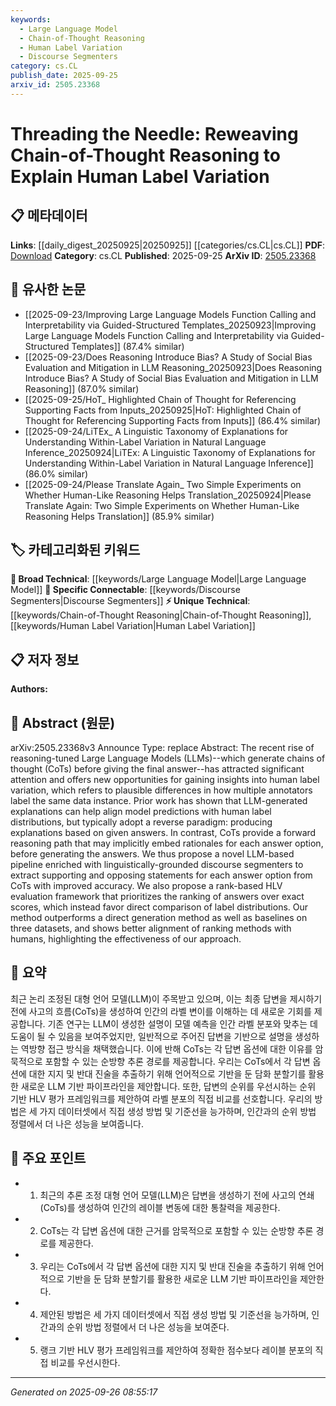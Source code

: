 ```yaml
---
keywords:
  - Large Language Model
  - Chain-of-Thought Reasoning
  - Human Label Variation
  - Discourse Segmenters
category: cs.CL
publish_date: 2025-09-25
arxiv_id: 2505.23368
---
```


<!-- KEYWORD_LINKING_METADATA:
{
  "processed_timestamp": "2025-09-26T08:55:17.580320",
  "vocabulary_version": "1.0",
  "selected_keywords": [
    "Large Language Model",
    "Chain-of-Thought Reasoning",
    "Human Label Variation",
    "Discourse Segmenters"
  ],
  "rejected_keywords": [],
  "similarity_scores": {
    "Large Language Model": 0.85,
    "Chain-of-Thought Reasoning": 0.8,
    "Human Label Variation": 0.78,
    "Discourse Segmenters": 0.77
  },
  "extraction_method": "AI_prompt_based",
  "budget_applied": true,
  "candidates_json": {
    "candidates": [
      {
        "surface": "Large Language Models",
        "canonical": "Large Language Model",
        "aliases": [
          "LLM",
          "Language Models"
        ],
        "category": "broad_technical",
        "rationale": "Central to the paper's discussion on reasoning and label variation, linking to broader NLP concepts.",
        "novelty_score": 0.3,
        "connectivity_score": 0.9,
        "specificity_score": 0.6,
        "link_intent_score": 0.85
      },
      {
        "surface": "Chain-of-Thought Reasoning",
        "canonical": "Chain-of-Thought Reasoning",
        "aliases": [
          "CoT Reasoning",
          "Reasoning Chains"
        ],
        "category": "unique_technical",
        "rationale": "A novel reasoning approach that underpins the methodology discussed in the paper.",
        "novelty_score": 0.75,
        "connectivity_score": 0.7,
        "specificity_score": 0.8,
        "link_intent_score": 0.8
      },
      {
        "surface": "Human Label Variation",
        "canonical": "Human Label Variation",
        "aliases": [
          "Label Variation",
          "HLV"
        ],
        "category": "unique_technical",
        "rationale": "Key concept for understanding the variability in human annotations, central to the paper's evaluation framework.",
        "novelty_score": 0.7,
        "connectivity_score": 0.65,
        "specificity_score": 0.75,
        "link_intent_score": 0.78
      },
      {
        "surface": "Discourse Segmenters",
        "canonical": "Discourse Segmenters",
        "aliases": [
          "Linguistic Segmenters"
        ],
        "category": "specific_connectable",
        "rationale": "Important for extracting reasoning components, linking to linguistic processing techniques.",
        "novelty_score": 0.65,
        "connectivity_score": 0.68,
        "specificity_score": 0.72,
        "link_intent_score": 0.77
      }
    ],
    "ban_list_suggestions": [
      "method",
      "framework",
      "dataset"
    ]
  },
  "decisions": [
    {
      "candidate_surface": "Large Language Models",
      "resolved_canonical": "Large Language Model",
      "decision": "linked",
      "scores": {
        "novelty": 0.3,
        "connectivity": 0.9,
        "specificity": 0.6,
        "link_intent": 0.85
      }
    },
    {
      "candidate_surface": "Chain-of-Thought Reasoning",
      "resolved_canonical": "Chain-of-Thought Reasoning",
      "decision": "linked",
      "scores": {
        "novelty": 0.75,
        "connectivity": 0.7,
        "specificity": 0.8,
        "link_intent": 0.8
      }
    },
    {
      "candidate_surface": "Human Label Variation",
      "resolved_canonical": "Human Label Variation",
      "decision": "linked",
      "scores": {
        "novelty": 0.7,
        "connectivity": 0.65,
        "specificity": 0.75,
        "link_intent": 0.78
      }
    },
    {
      "candidate_surface": "Discourse Segmenters",
      "resolved_canonical": "Discourse Segmenters",
      "decision": "linked",
      "scores": {
        "novelty": 0.65,
        "connectivity": 0.68,
        "specificity": 0.72,
        "link_intent": 0.77
      }
    }
  ]
}
-->

# Threading the Needle: Reweaving Chain-of-Thought Reasoning to Explain Human Label Variation

## 📋 메타데이터

**Links**: [[daily_digest_20250925|20250925]] [[categories/cs.CL|cs.CL]]
**PDF**: [Download](https://arxiv.org/pdf/2505.23368.pdf)
**Category**: cs.CL
**Published**: 2025-09-25
**ArXiv ID**: [2505.23368](https://arxiv.org/abs/2505.23368)

## 🔗 유사한 논문
- [[2025-09-23/Improving Large Language Models Function Calling and Interpretability via Guided-Structured Templates_20250923|Improving Large Language Models Function Calling and Interpretability via Guided-Structured Templates]] (87.4% similar)
- [[2025-09-23/Does Reasoning Introduce Bias? A Study of Social Bias Evaluation and Mitigation in LLM Reasoning_20250923|Does Reasoning Introduce Bias? A Study of Social Bias Evaluation and Mitigation in LLM Reasoning]] (87.0% similar)
- [[2025-09-25/HoT_ Highlighted Chain of Thought for Referencing Supporting Facts from Inputs_20250925|HoT: Highlighted Chain of Thought for Referencing Supporting Facts from Inputs]] (86.4% similar)
- [[2025-09-24/LiTEx_ A Linguistic Taxonomy of Explanations for Understanding Within-Label Variation in Natural Language Inference_20250924|LiTEx: A Linguistic Taxonomy of Explanations for Understanding Within-Label Variation in Natural Language Inference]] (86.0% similar)
- [[2025-09-24/Please Translate Again_ Two Simple Experiments on Whether Human-Like Reasoning Helps Translation_20250924|Please Translate Again: Two Simple Experiments on Whether Human-Like Reasoning Helps Translation]] (85.9% similar)

## 🏷️ 카테고리화된 키워드
**🧠 Broad Technical**: [[keywords/Large Language Model|Large Language Model]]
**🔗 Specific Connectable**: [[keywords/Discourse Segmenters|Discourse Segmenters]]
**⚡ Unique Technical**: [[keywords/Chain-of-Thought Reasoning|Chain-of-Thought Reasoning]], [[keywords/Human Label Variation|Human Label Variation]]

## 📋 저자 정보

**Authors:** 

## 📄 Abstract (원문)

arXiv:2505.23368v3 Announce Type: replace 
Abstract: The recent rise of reasoning-tuned Large Language Models (LLMs)--which generate chains of thought (CoTs) before giving the final answer--has attracted significant attention and offers new opportunities for gaining insights into human label variation, which refers to plausible differences in how multiple annotators label the same data instance. Prior work has shown that LLM-generated explanations can help align model predictions with human label distributions, but typically adopt a reverse paradigm: producing explanations based on given answers. In contrast, CoTs provide a forward reasoning path that may implicitly embed rationales for each answer option, before generating the answers. We thus propose a novel LLM-based pipeline enriched with linguistically-grounded discourse segmenters to extract supporting and opposing statements for each answer option from CoTs with improved accuracy. We also propose a rank-based HLV evaluation framework that prioritizes the ranking of answers over exact scores, which instead favor direct comparison of label distributions. Our method outperforms a direct generation method as well as baselines on three datasets, and shows better alignment of ranking methods with humans, highlighting the effectiveness of our approach.

## 📝 요약

최근 논리 조정된 대형 언어 모델(LLM)이 주목받고 있으며, 이는 최종 답변을 제시하기 전에 사고의 흐름(CoTs)을 생성하여 인간의 라벨 변이를 이해하는 데 새로운 기회를 제공합니다. 기존 연구는 LLM이 생성한 설명이 모델 예측을 인간 라벨 분포와 맞추는 데 도움이 될 수 있음을 보여주었지만, 일반적으로 주어진 답변을 기반으로 설명을 생성하는 역방향 접근 방식을 채택했습니다. 이에 반해 CoTs는 각 답변 옵션에 대한 이유를 암묵적으로 포함할 수 있는 순방향 추론 경로를 제공합니다. 우리는 CoTs에서 각 답변 옵션에 대한 지지 및 반대 진술을 추출하기 위해 언어적으로 기반을 둔 담화 분할기를 활용한 새로운 LLM 기반 파이프라인을 제안합니다. 또한, 답변의 순위를 우선시하는 순위 기반 HLV 평가 프레임워크를 제안하여 라벨 분포의 직접 비교를 선호합니다. 우리의 방법은 세 가지 데이터셋에서 직접 생성 방법 및 기준선을 능가하며, 인간과의 순위 방법 정렬에서 더 나은 성능을 보여줍니다.

## 🎯 주요 포인트

- 1. 최근의 추론 조정 대형 언어 모델(LLM)은 답변을 생성하기 전에 사고의 연쇄(CoTs)를 생성하여 인간의 레이블 변동에 대한 통찰력을 제공한다.
- 2. CoTs는 각 답변 옵션에 대한 근거를 암묵적으로 포함할 수 있는 순방향 추론 경로를 제공한다.
- 3. 우리는 CoTs에서 각 답변 옵션에 대한 지지 및 반대 진술을 추출하기 위해 언어적으로 기반을 둔 담화 분할기를 활용한 새로운 LLM 기반 파이프라인을 제안한다.
- 4. 제안된 방법은 세 가지 데이터셋에서 직접 생성 방법 및 기준선을 능가하며, 인간과의 순위 방법 정렬에서 더 나은 성능을 보여준다.
- 5. 랭크 기반 HLV 평가 프레임워크를 제안하여 정확한 점수보다 레이블 분포의 직접 비교를 우선시한다.


---

*Generated on 2025-09-26 08:55:17*